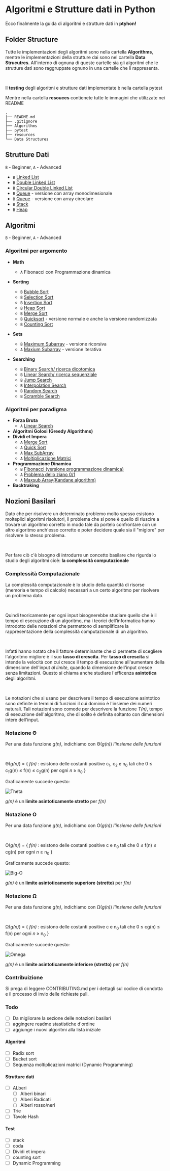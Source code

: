 # Algoritmi e Strutture dati in Python 

Ecco finalmente la guida di algoritmi e strutture dati in <b>ptyhon!</b>

## Folder Structure

Tutte le implementazioni degli algoritmi sono nella cartella **Algorithms**, mentre le implementazioni della strutture dai sono nel cartella <b>Data Strucutres</b>.
All'interno di ognuna di queste cartelle sia gli algoritmi che le strutture dati sono raggruppate ognuno in una cartelle che li rappresenta.

<br/>

Il **testing** degli algoritmi e strutture dati implementate è nella cartella pytest


Mentre nella cartella **resouces** contienete tutte le immagini che utilizzate nei README

```
.
├── README.md
├── .gitignore
├── Algorithms
├── pytest
├── resources
└── Data Structures
```

## Strutture Dati

`B` - Beginner, `A` - Advanced

* `B` [Linked List](data_structures/linkedList/linkedList.py)
* `B` [Double Linked List](data_structures/linkedList/doubleLinkedList.py)
* `B` [Circular Double Linked List](data_structures/linkedList/circularDoubleLinkedList.py)
* `B` [Queue](data_structures/coda/coda_array_monodimensionale.py) - versione con array monodimesionale
* `B` [Queue](data_structures/coda/coda_array_circolare.py) - versione con array circolare
* `B` [Stack](data_structures/stack/stack.py)
* `B` [Heap](data_structures/heap/heap.py) 

## Algoritmi

`B` - Beginner, `A` - Advanced

### Algoritmi per argomento

* **Math**
    * `A` Fibonacci con Programmazione dinamica

* **Sorting**
  * `B` [Bubble Sort](algorithms/SortingAlgorithms/bubbleSort.py)
  * `B` [Selection Sort](algorithms/SortingAlgorithms/selectionSort.py)
  * `B` [Insertion Sort](algorithms/SortingAlgorithms/insertionSort.py)
  * `B` [Heap Sort](data_structures)
  * `B` [Merge Sort](algorithms/SortingAlgorithms/mergeSort.py)
  * `B` [Quicksort](algorithms/SortingAlgorithms/quickSort.py) - versione normale e anche la versione randomizzata
  * `B` [Counting Sort](algorithms/SortingAlgorithms/countingSort.py)

* **Sets**
  * `B` [Maximum Subarray](algorithms/DividiEtImpera/max-subarray-recursive.py) - versione ricorsiva
  * `A` [Maxium Subarray](algorithms/DynamicProgramming/max-subarray-iterative.py) - versione iterativa
  

* **Searching**
    * `B` [Binary Search/ ricerca dicotomica](algorithms/SearchingAlgorithms/binarySearch.py)
    * `B` [Linear Search/ ricerca sequenziale](algorithms/SearchingAlgorithms/deterministicSearch.py)
    * `B` [Jump Search](algorithms/SearchingAlgorithms/jumpSearch.py)
    * `B` [Interpolation Search](algorithms/SearchingAlgorithms/interpolationSearch.py)
    * `B` [Random Search](algorithms/SearchingAlgorithms/randomSearch.py)
    * `B` [Scramble Search](algorithms/SearchingAlgorithms/scambleSearch.py)
    
### Algoritmi per paradigma

* **Forza Bruta**
    * `A` [Linear Search](algorithms/SearchingAlgorithms/deterministicSearch.py)
* **Algoritmi Golosi (Greedy Algorithms)**
* **Dividi et Impera**
    * `A` [Merge Sort](algorithms/SortingAlgorithms/mergeSort.py)
    * `A` [Quick Sort](algorithms/SortingAlgorithms/quickSort.py)
    * `A` [Max SubArray](algorithms/DividiEtImpera/max-subarray-recursive.py)
    * `A` [Moltiplicazione Matrici](algorithms/DividiEtImpera/squareMatrixMultiply.py)
* **Programmazione Dinamica**
    * `B` [Fibonacci (versione programmazione dinamica)](algorithms/DynamicProgramming/fibonacciDyn.py)
    * `A` [Problema dello ziano 0/1](algorithms/DynamicProgramming/01_knapsackProblem.py)
    * `A` [Maxsub Array(Kandane algorithm)](algorithms/DynamicProgramming/max-subarray-iterative.py)
* **Backtraking**
    
## Nozioni Basilari

Dato che per risolvere un determinato problemo molto spesso esistono molteplici algoritmi risolutori, 
il problema che si pone è quello di riuscire a trovare un algoritmo corretto in modo tale da 
portelo confrontare con un altro algoritmo anch'esso corretto e poter decidere quale sia il
"miglore" per risolvere lo stesso problema.

<br/>

Per fare ciò c'è bisogno di introdurre un concetto basilare che rigurda lo studio degli algoritmi cioè:
<b>la complessità computazionale</b>

### Complessità Computazionale

La complessità computazionale è lo studio della quantità di risorse (memoria e tempo di 
calcolo) necessari a un certo algoritmo per risolvere un problema dato. 

<br/>

Quindi teoricamente per ogni input bisognerebbe studiare quello che è il tempo di esecuzione di un algoritmo,
ma i teorici dell’informatica hanno introdotto delle notazioni che permettono di semplificare 
la rappresentazione della complessità computazionale di un algoritmo. 

<br/>

Infatti hanno notato che il fattore determinante che ci permette di scegliere l'algoritmo migliore è 
 il suo <b>tasso di crescita</b>. Per <b>tasso di crescita</b> si intende la velocità con cui cresce il tempo 
di esecuzione all'aumentare della dimensione dell'input <em>al limite</em>, quando la dimensione dell'input cresce senza 
limitazioni. Questo si chiama anche studiare l'efficenza <b>asintotica</b> degli algoritmi.

<br/>

Le notazioni che si usano per descrivere il tempo di esecuzione asintotico sono definite in 
termini di funzioni il cui dominio è l'insieme dei numeri naturali. Tali notazioni sono comode per descrivere la funzione
<em>T(n)</em>, tempo di esecuzione dell'algoritmo, che di solito è definita soltanto con dimensioni
intere dell'input.

### Notazione Θ

Per una data funzione <em>g(n)</em>, indichiamo con Θ(<em>g(n)</em>) <em>l'insieme delle funzioni</em>

<br/>

Θ(<em>g(n)</em>) = { <em>f(n)</em> : esistono delle costanti positive c<sub>1</sub>, c<sub>2</sub> e n<sub>0</sub> tali che
                    0 ≤ c<sub>1</sub>g(n) ≤ f(n) ≤ c<sub>2</sub>g(n) per ogni <em>n</em>  ≥ n<sub>0</sub> }

Graficamente succede questo:

![Theta](./resources/imgs/Theta-Complexity.jpg)

<em>g(n)</em> è un <b>limite asintoticamente stretto</b> per <em>f(n)</em>

### Notazione O

Per una data funzione <em>g(n)</em>, indichiamo con O(<em>g(n)</em>) <em>l'insieme delle funzioni</em>

<br/>

O(<em>g(n)</em>) = {
                    <em>f(n)</em> : esistono delle costanti positive c e n<sub>0</sub> tali che
                    0 ≤ f(n) ≤ cg(n) per ogni <em>n</em>  ≥ n<sub>0</sub> 
                    }

Graficamente succede questo:

![Big-O](./resources/imgs/Big-O-notation.png)

<em>g(n)</em> è un <b>limite asintoticamente superiore (stretto)</b> per <em>f(n)</em>

### Notazione Ω

Per una data funzione <em>g(n)</em>, indichiamo con Ω(<em>g(n)</em>) <em>l'insieme delle funzioni</em>

<br/>

Ω(<em>g(n)</em>) = { <em>f(n)</em> : esistono delle costanti positive c e n<sub>0</sub> tali che
                    0 ≤ cg(n) ≤ f(n) per ogni <em>n</em>  ≥ n<sub>0</sub> }

Graficamente succede questo:


![Omega](./resources/imgs/omega_grande.png)

<em>g(n)</em> è un <b>limite asintoticamente inferiore (stretto)</b> per <em>f(n)</em>

### Contribuizione

Si prega di leggere CONTRIBUTING.md per i dettagli sul codice di condotta e il processo di invio delle richieste pull.

### Todo

- [ ] Da migliorare la sezione delle notazioni basilari
- [ ] aggingere readme stastistiche d'ordine
- [ ] aggiunge i nuovi algoritmi alla lista iniziale

#### Algoritmi 

- [ ] Radix sort
- [ ] Bucket sort
- [ ] Sequenza moltiplicazioni matrici (Dynamic Programming)

#### Strutture dati
- [ ] ALberi
    - [ ] Alberi binari
    - [ ] Alberi Radicati
    - [ ] Alberi rosso/neri
- [ ] Trie
- [ ] Tavole Hash

#### Test
- [ ] stack
- [ ] coda
- [ ] Dividi et impera
- [ ] counting sort
- [ ] Dynamic Programming